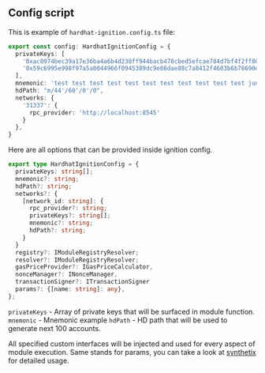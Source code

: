 ## Config script

This is example of `hardhat-ignition.config.ts` file:
```typescript
export const config: HardhatIgnitionConfig = {
  privateKeys: [
    '0xac0974bec39a17e36ba4a6b4d238ff944bacb478cbed5efcae784d7bf4f2ff80',
    '0x59c6995e998f97a5a0044966f0945389dc9e86dae88c7a8412f4603b6b78690d'
  ],
  mnemonic: 'test test test test test test test test test test test junk',
  hdPath: "m/44'/60'/0'/0",
  networks: {
    '31337': {
      rpc_provider: 'http://localhost:8545'
    }
  },
}
```

Here are all options that can be provided inside ignition config.
```typescript
export type HardhatIgnitionConfig = {
  privateKeys: string[];
  mnemonic?: string;
  hdPath?: string;
  networks?: {
    [network_id: string]: {
      rpc_provider?: string;
      privateKeys?: string[];
      mnemonic?: string;
      hdPath?: string;
    }
  }
  registry?: IModuleRegistryResolver;
  resolver?: IModuleRegistryResolver;
  gasPriceProvider?: IGasPriceCalculator,
  nonceManager?: INonceManager,
  transactionSigner?: ITransactionSigner
  params?: {[name: string]: any},
};
```

`privateKeys` - Array of private keys that will be surfaced in module function.
`mnemonic` - Mnemonic example
`hdPath` - HD path that will be used to generate next 100 accounts.

All specified custom interfaces will be injected and used for every aspect of module execution. Same stands for params, you can take a look at [synthetix](../../example/synthetix/hardhat-ignition.config.ts) for detailed usage.



